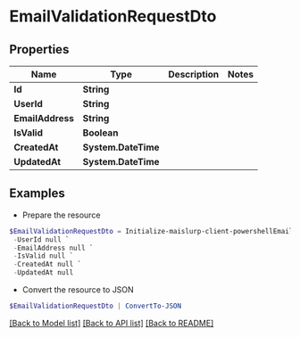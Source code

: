 # EmailValidationRequestDto
## Properties

Name | Type | Description | Notes
------------ | ------------- | ------------- | -------------
**Id** | **String** |  | 
**UserId** | **String** |  | 
**EmailAddress** | **String** |  | 
**IsValid** | **Boolean** |  | 
**CreatedAt** | **System.DateTime** |  | 
**UpdatedAt** | **System.DateTime** |  | 

## Examples

- Prepare the resource
```powershell
$EmailValidationRequestDto = Initialize-maislurp-client-powershellEmailValidationRequestDto  -Id null `
 -UserId null `
 -EmailAddress null `
 -IsValid null `
 -CreatedAt null `
 -UpdatedAt null
```

- Convert the resource to JSON
```powershell
$EmailValidationRequestDto | ConvertTo-JSON
```

[[Back to Model list]](../README#documentation-for-models) [[Back to API list]](../README#documentation-for-api-endpoints) [[Back to README]](../README)

